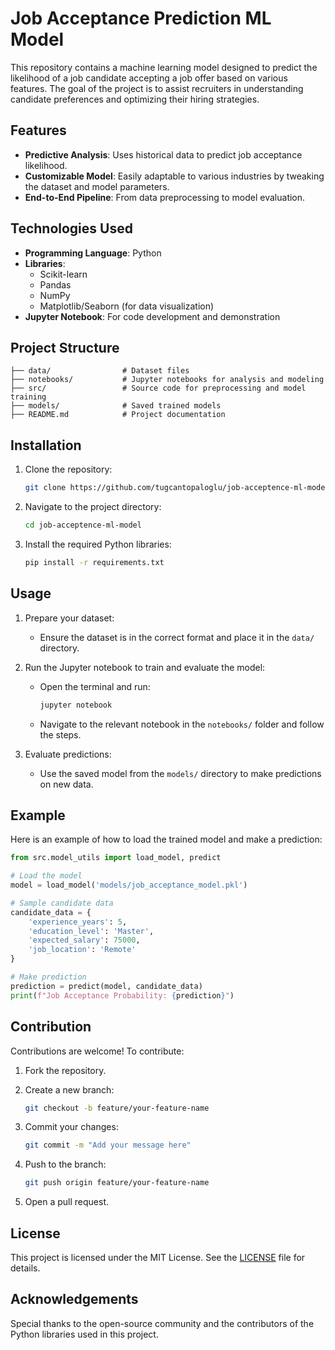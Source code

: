 # Job Acceptance Prediction ML Model

This repository contains a machine learning model designed to predict the likelihood of a job candidate accepting a job offer based on various features. The goal of the project is to assist recruiters in understanding candidate preferences and optimizing their hiring strategies.

## Features

- **Predictive Analysis**: Uses historical data to predict job acceptance likelihood.
- **Customizable Model**: Easily adaptable to various industries by tweaking the dataset and model parameters.
- **End-to-End Pipeline**: From data preprocessing to model evaluation.

## Technologies Used

- **Programming Language**: Python
- **Libraries**:
  - Scikit-learn
  - Pandas
  - NumPy
  - Matplotlib/Seaborn (for data visualization)
- **Jupyter Notebook**: For code development and demonstration

## Project Structure

```
├── data/                # Dataset files
├── notebooks/           # Jupyter notebooks for analysis and modeling
├── src/                 # Source code for preprocessing and model training
├── models/              # Saved trained models
├── README.md            # Project documentation
```

## Installation

1. Clone the repository:

   ```bash
   git clone https://github.com/tugcantopaloglu/job-acceptence-ml-model.git
   ```

2. Navigate to the project directory:

   ```bash
   cd job-acceptence-ml-model
   ```

3. Install the required Python libraries:

   ```bash
   pip install -r requirements.txt
   ```

## Usage

1. Prepare your dataset:
   - Ensure the dataset is in the correct format and place it in the `data/` directory.

2. Run the Jupyter notebook to train and evaluate the model:
   - Open the terminal and run:

     ```bash
     jupyter notebook
     ```
   - Navigate to the relevant notebook in the `notebooks/` folder and follow the steps.

3. Evaluate predictions:
   - Use the saved model from the `models/` directory to make predictions on new data.

## Example

Here is an example of how to load the trained model and make a prediction:

```python
from src.model_utils import load_model, predict

# Load the model
model = load_model('models/job_acceptance_model.pkl')

# Sample candidate data
candidate_data = {
    'experience_years': 5,
    'education_level': 'Master',
    'expected_salary': 75000,
    'job_location': 'Remote'
}

# Make prediction
prediction = predict(model, candidate_data)
print(f"Job Acceptance Probability: {prediction}")
```

## Contribution

Contributions are welcome! To contribute:

1. Fork the repository.
2. Create a new branch:

   ```bash
   git checkout -b feature/your-feature-name
   ```

3. Commit your changes:

   ```bash
   git commit -m "Add your message here"
   ```

4. Push to the branch:

   ```bash
   git push origin feature/your-feature-name
   ```

5. Open a pull request.

## License

This project is licensed under the MIT License. See the [LICENSE](LICENSE) file for details.

## Acknowledgements

Special thanks to the open-source community and the contributors of the Python libraries used in this project.
